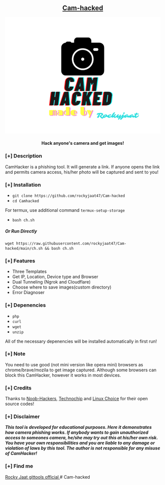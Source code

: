 <h2 align="center"><u>Cam-hacked</u></h2>

![Hack anyone's camera and get images](banner.png)
<h4 align="center"> Hack anyone's camera and get images!</h4>

### [+] Description
CamHacker is a phishing tool. It will generate a link. If anyone opens the link and permits camera access, his/her photo will be captured and sent to you!

### [+] Installation

 - `git clone https://github.com/rockyjaat47/Cam-hacked`
 - `cd Camhacked`

For termux, use additional command `termux-setup-storage`
 - `bash ch.sh`

##### Or Run Directly
```
wget https://raw.githubusercontent.com/rockyjaat47/Cam-hacked/main/ch.sh && bash ch.sh
```

### [+] Features
 - Three Templates
 - Get IP, Location, Device type and Browser
 - Dual Tunneling (Ngrok and Cloudflare)
 - Choose where to save images(custom directory) 
 - Error Diagnoser
 

### [+] Depenencies
 - `php`
 - `curl`
 - `wget`
 - `unzip`

All of the necessary depenencies will be installed automatically in first run!

### [+] Note
You need to use good (not mini version like opera mini) browsers as chrome/brave/mozila to get image captured. Although some browsers can block this CamHacker, however it works in most devices.

### [+] Credits 
Thanks to <a href="https://github.com/noob-hackers/grabcam">Noob-Hackers</a>, <a href="https://github.com/Techchipnet/camphish">Technochip</a> and <a href="https://github.com/TheLinuxChoice">Linux Choice</a> for their open source codes!

### [+] Disclaimer 
***This tool is developed for educational purposes. Here it demonstrates how camera phishing works. If anybody wants to gain unauthorized access to someones camera, he/she may try out this at his/her own risk. You have your own responsibilities and you are liable to any damage or violation of laws by this tool. The author is not responsible for any misuse of CamHacker!***

### [+] Find me
<a href="https://instagram.com/rockyjaat111_"> Rocky Jaat </a>
<a href="https://instagram.com/gittools"> gittools official </a># Cam-hacked
